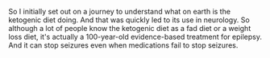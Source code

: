  So I initially set out on a journey to understand what on earth is the ketogenic diet doing. And that was quickly led to its use in neurology. So although a lot of people know the ketogenic diet as a fad diet or a weight loss diet, it's actually a 100-year-old evidence-based treatment for epilepsy. And it can stop seizures even when medications fail to stop seizures.